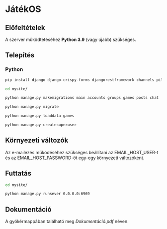 # JátékOS

## Előfeltételek

A szerver működtetéséhez **Python 3.9** (vagy újabb) szükséges.

## Telepítés

### Python

```sh
pip install django django-crispy-forms djangorestframework channels pillow

cd mysite/

python manage.py makemigrations main accounts groups games posts chat

python manage.py migrate

python manage.py loaddata games

python manage.py createsuperuser
```

## Környezeti változók

Az e-mailezés működéséhez szükséges beállítani az EMAIL_HOST_USER-t és az EMAIL_HOST_PASSWORD-öt egy-egy környezeti változóként.

## Futtatás

```sh
cd mysite/

python manage.py runsever 0.0.0.0:6969
```

## Dokumentáció

A gyökérmappában található meg _Dokumentáció.pdf_ néven.
